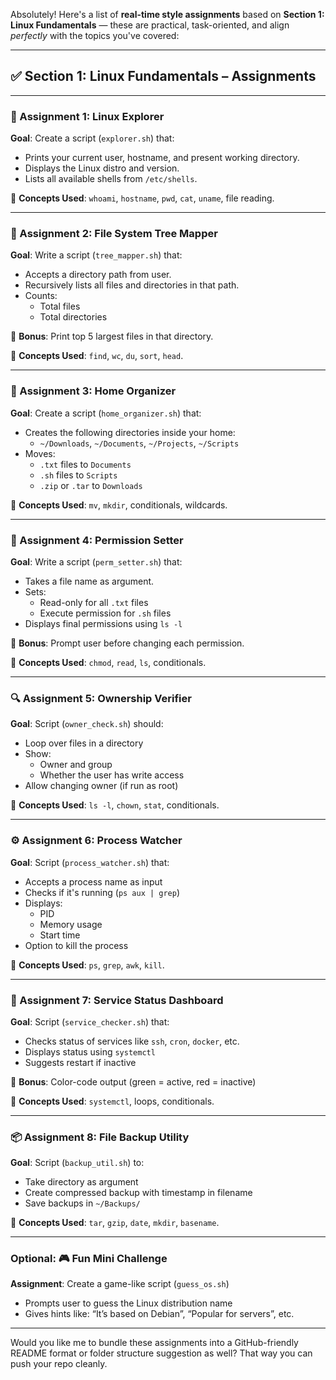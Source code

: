 Absolutely! Here's a list of **real-time style assignments** based on **Section 1: Linux Fundamentals** — these are practical, task-oriented, and align *perfectly* with the topics you've covered:

---

## ✅ **Section 1: Linux Fundamentals – Assignments**

---

### **📝 Assignment 1: Linux Explorer**
**Goal**: Create a script (`explorer.sh`) that:
- Prints your current user, hostname, and present working directory.
- Displays the Linux distro and version.
- Lists all available shells from `/etc/shells`.

🔧 **Concepts Used**: `whoami`, `hostname`, `pwd`, `cat`, `uname`, file reading.

---

### **📁 Assignment 2: File System Tree Mapper**
**Goal**: Write a script (`tree_mapper.sh`) that:
- Accepts a directory path from user.
- Recursively lists all files and directories in that path.
- Counts:
  - Total files
  - Total directories

🧠 **Bonus**: Print top 5 largest files in that directory.

🔧 **Concepts Used**: `find`, `wc`, `du`, `sort`, `head`.

---

### **📂 Assignment 3: Home Organizer**
**Goal**: Create a script (`home_organizer.sh`) that:
- Creates the following directories inside your home:
  - `~/Downloads`, `~/Documents`, `~/Projects`, `~/Scripts`
- Moves:
  - `.txt` files to `Documents`
  - `.sh` files to `Scripts`
  - `.zip` or `.tar` to `Downloads`

🔧 **Concepts Used**: `mv`, `mkdir`, conditionals, wildcards.

---

### **🔐 Assignment 4: Permission Setter**
**Goal**: Write a script (`perm_setter.sh`) that:
- Takes a file name as argument.
- Sets:
  - Read-only for all `.txt` files
  - Execute permission for `.sh` files
- Displays final permissions using `ls -l`

🧠 **Bonus**: Prompt user before changing each permission.

🔧 **Concepts Used**: `chmod`, `read`, `ls`, conditionals.

---

### **🔍 Assignment 5: Ownership Verifier**
**Goal**: Script (`owner_check.sh`) should:
- Loop over files in a directory
- Show:
  - Owner and group
  - Whether the user has write access
- Allow changing owner (if run as root)

🔧 **Concepts Used**: `ls -l`, `chown`, `stat`, conditionals.

---

### **⚙️ Assignment 6: Process Watcher**
**Goal**: Script (`process_watcher.sh`) that:
- Accepts a process name as input
- Checks if it's running (`ps aux | grep`)
- Displays:
  - PID
  - Memory usage
  - Start time
- Option to kill the process

🔧 **Concepts Used**: `ps`, `grep`, `awk`, `kill`.

---

### **🧰 Assignment 7: Service Status Dashboard**
**Goal**: Script (`service_checker.sh`) that:
- Checks status of services like `ssh`, `cron`, `docker`, etc.
- Displays status using `systemctl`
- Suggests restart if inactive

🧠 **Bonus**: Color-code output (green = active, red = inactive)

🔧 **Concepts Used**: `systemctl`, loops, conditionals.

---

### **📦 Assignment 8: File Backup Utility**
**Goal**: Script (`backup_util.sh`) to:
- Take directory as argument
- Create compressed backup with timestamp in filename
- Save backups in `~/Backups/`

🔧 **Concepts Used**: `tar`, `gzip`, `date`, `mkdir`, `basename`.

---

### Optional: 🎮 **Fun Mini Challenge**
**Assignment**: Create a game-like script (`guess_os.sh`)
- Prompts user to guess the Linux distribution name
- Gives hints like: “It’s based on Debian”, “Popular for servers”, etc.

---

Would you like me to bundle these assignments into a GitHub-friendly README format or folder structure suggestion as well? That way you can push your repo cleanly.
